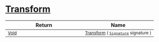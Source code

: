 # [Transform](./BasicMetadataExtraction-100663458.md)



| Return | Name | 
| --- | --- | 
| <sub>[Void](https://docs.microsoft.com/en-us/dotnet/api/System.Void)</sub><img width=200/>| <sub>[Transform](./BasicMetadataExtraction-100663458.md) ( [`Signature`](./../Signature.md) signature )</sub>| <br>


